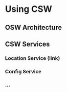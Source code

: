 # Using CSW

## OSW Architecture

## CSW Services
  
### Location Service (link)
### Config Service
### ...
  
  
  
